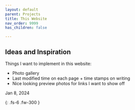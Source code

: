 ```yaml
---
layout: default
parent: Projects
title: This Website
nav_order: 9999
has_children: false

---
```


## [](#header-2)Ideas and Inspiration
Things I want to implement in this website:
- Photo gallery
- Last modified time on each page + time stamps on writing
- Nice looking preview photos for links I want to show off

Jan 8, 2024

{: .fs-6 .fw-300 }